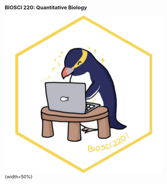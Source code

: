  ### BIOSCI 220: Quantitative Biology

![](https://github.com/BIOSCI220/hoiho/blob/main/hoiho_hex.png?raw=true){width=50%}